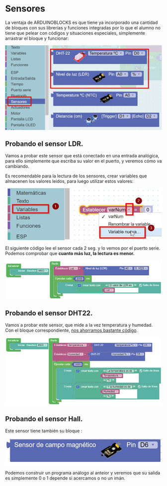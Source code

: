 # Sensores

La ventaja de ARDUINOBLOCKS es que tiene ya incorporado una cantidad de bloques con sus librerías y funciones integradas por lo que el alumno no tiene que pelear con códigos y situaciones especiales, simplemente arrastrar el bloque y funcionar:

![](/assets/sensor0.jpg)

## Probando el sensor LDR.

Vamos a probar este sensor que está conectado en una entrada analógica, para ello simplemente que escriba su valor en el puerto, y veremos cómo va cambiando.

Es recomendable para la lectura de los sensores, crear variables que almacenen los valores leidos, para luego utilizar estos valores:

![](/assets/sensor4.jpg)

El siguiente código lee el sensor cada 2 seg. y lo vemos por el puerto serie. Podemos comprobar que **cuanto más luz, la lectura es menor.**

![](/assets/sensor1.png)

## Probando el sensor DHT22.

Vamos a probar este sensor, que mide a la vez temperatura y humedad. Con el bloque correspondiente, [nos ahorramos bastante código](https://catedu.github.io/programa-arduino-mediante-codigo/control_de_temperatura_y_humedad.html).

![](/assets/sensor3.png)

## Probando el sensor Hall.

Este sensor tiene también su bloque :

![](/assets/sensor2.jpg)

Podemos construir un programa análogo al anteior y veremos que su salida es simplemente 0 o 1 depende si acercamos o no un imán.
